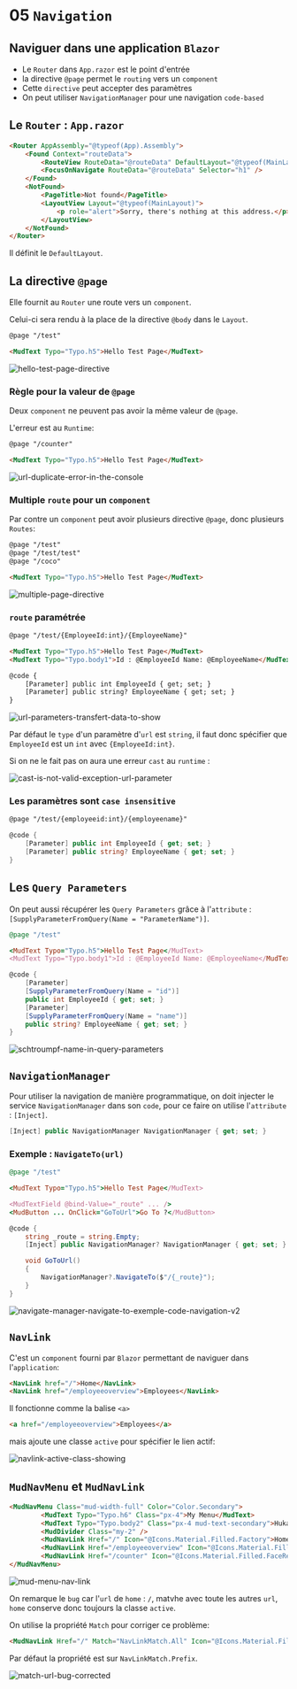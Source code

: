 # 05 `Navigation`



## Naviguer dans une application `Blazor`

- Le `Router` dans `App.razor` est le point d'entrée
- la directive `@page` permet le `routing` vers un `component`
- Cette `directive` peut accepter des paramètres
- On peut utiliser `NavigationManager` pour une navigation `code-based`



## Le `Router` : `App.razor`

```html
<Router AppAssembly="@typeof(App).Assembly">
    <Found Context="routeData">
        <RouteView RouteData="@routeData" DefaultLayout="@typeof(MainLayout)" />
        <FocusOnNavigate RouteData="@routeData" Selector="h1" />
    </Found>
    <NotFound>
        <PageTitle>Not found</PageTitle>
        <LayoutView Layout="@typeof(MainLayout)">
            <p role="alert">Sorry, there's nothing at this address.</p>
        </LayoutView>
    </NotFound>
</Router>
```

Il définit le `DefaultLayout`.



## La directive `@page`

Elle fournit au `Router` une route vers un `component`.

Celui-ci sera rendu à la place de la directive `@body` dans le `Layout`.

```html
@page "/test"

<MudText Typo="Typo.h5">Hello Test Page</MudText>
```

<img src="assets/hello-test-page-directive.png" alt="hello-test-page-directive" />



### Règle pour la valeur de `@page`

Deux `component` ne peuvent pas avoir la même valeur de `@page`.

L'erreur est au `Runtime`:

```html
@page "/counter"

<MudText Typo="Typo.h5">Hello Test Page</MudText>
```

<img src="assets/url-duplicate-error-in-the-console.png" alt="url-duplicate-error-in-the-console" />



### Multiple `route` pour un `component`

Par contre un `component` peut avoir plusieurs directive `@page`, donc plusieurs `Routes`:

```html
@page "/test"
@page "/test/test"
@page "/coco"

<MudText Typo="Typo.h5">Hello Test Page</MudText>
```

<img src="assets/multiple-page-directive.png" alt="multiple-page-directive" />



### `route` paramétrée

```html
@page "/test/{EmployeeId:int}/{EmployeeName}"

<MudText Typo="Typo.h5">Hello Test Page</MudText>
<MudText Typo="Typo.body1">Id : @EmployeeId Name: @EmployeeName</MudText>

@code {
    [Parameter] public int EmployeeId { get; set; }
    [Parameter] public string? EmployeeName { get; set; }
}
```

<img src="assets/url-parameters-transfert-data-to-show.png" alt="url-parameters-transfert-data-to-show" />

Par défaut le `type` d'un paramètre d'`url` est `string`, il faut donc spécifier que `EmployeeId` est un `int` avec `{EmployeeId:int}`.

Si on ne le fait pas on aura une erreur `cast` au `runtime` :

<img src="assets/cast-is-not-valid-exception-url-parameter.png" alt="cast-is-not-valid-exception-url-parameter" />



### Les paramètres sont `case insensitive`

```html
@page "/test/{employeeid:int}/{employeename}"
```

```cs
@code {
    [Parameter] public int EmployeeId { get; set; }
    [Parameter] public string? EmployeeName { get; set; }
}
```



## Les `Query Parameters`

On peut aussi récupérer les `Query Parameters` grâce à l'`attribute` : `[SupplyParameterFromQuery(Name = "ParameterName")]`.

```ruby
@page "/test"

<MudText Typo="Typo.h5">Hello Test Page</MudText>
<MudText Typo="Typo.body1">Id : @EmployeeId Name: @EmployeeName</MudText>
```

```cs
@code {
    [Parameter] 
    [SupplyParameterFromQuery(Name = "id")]
    public int EmployeeId { get; set; }
    [Parameter]
    [SupplyParameterFromQuery(Name = "name")] 
    public string? EmployeeName { get; set; }
}
```

<img src="assets/schtroumpf-name-in-query-parameters.png" alt="schtroumpf-name-in-query-parameters" />



## `NavigationManager`

Pour utiliser la navigation de manière programmatique, on doit injecter le service `NavigationManager` dans son `code`, pour ce faire on utilise l'`attribute` : `[Inject]`.

```cs
[Inject] public NavigationManager NavigationManager { get; set; }
```



### Exemple : `NavigateTo(url)`

```ruby
@page "/test"

<MudText Typo="Typo.h5">Hello Test Page</MudText>

<MudTextField @bind-Value="_route" ... />
<MudButton ... OnClick="GoToUrl">Go To ?</MudButton>
```

```cs
@code {
    string _route = string.Empty;
    [Inject] public NavigationManager? NavigationManager { get; set; }

    void GoToUrl()
    {
        NavigationManager?.NavigateTo($"/{_route}");
    }
}
```

<img src="assets/navigate-manager-navigate-to-exemple-code-navigation-v2.png" alt="navigate-manager-navigate-to-exemple-code-navigation-v2" />



## `NavLink`

C'est un `component` fourni par `Blazor` permettant de naviguer dans l'`application`:

```html
<NavLink href="/">Home</NavLink>
<NavLink href="/employeeoverview">Employees</NavLink>
```

Il fonctionne comme la balise `<a>` 

```html
<a href="/employeeoverview">Employees</a>
```

mais ajoute une classe `active` pour spécifier le lien actif:

<img src="assets/navlink-active-class-showing.png" alt="navlink-active-class-showing" />



## `MudNavMenu` et `MudNavLink`

```html
<MudNavMenu Class="mud-width-full" Color="Color.Secondary">
        <MudText Typo="Typo.h6" Class="px-4">My Menu</MudText>
        <MudText Typo="Typo.body2" Class="px-4 mud-text-secondary">Hukar App Powered</MudText>
        <MudDivider Class="my-2" />
        <MudNavLink Href="/" Icon="@Icons.Material.Filled.Factory">Home</MudNavLink>
        <MudNavLink Href="/employeeoverview" Icon="@Icons.Material.Filled.Diversity1">Employees</MudNavLink>
        <MudNavLink Href="/counter" Icon="@Icons.Material.Filled.FaceRetouchingNatural">Counter</MudNavLink>
</MudNavMenu>
```

<img src="assets/mud-menu-nav-link.png" alt="mud-menu-nav-link" />

On remarque le `bug` car l'`url` de `home` : `/`, matvhe avec toute les autres `url`, `home` conserve donc toujours la classe `active`.

On utilise la propriété `Match` pour corriger ce problème:

```html
<MudNavLink Href="/" Match="NavLinkMatch.All" Icon="@Icons.Material.Filled.Factory">Home</MudNavLink>
```

Par défaut la propriété est sur `NavLinkMatch.Prefix`.

<img src="assets/match-url-bug-corrected.png" alt="match-url-bug-corrected" />













